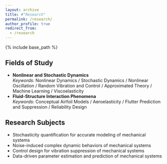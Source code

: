 ```yaml
---
layout: archive
title: #"Research"
permalink: /research/
author_profile: true
redirect_from:
  - /research
---
```


{% include base_path %}

## Fields of Study
* **Nonlinear and Stochastic Dynamics** <br/>
*Keywords*: Nonlinear Dynamics / Stochastic Dynamics / Nonlinear Oscillation / Random Vibration and Control / Approximated Theory / Machine Learning / Viscoelasticity
* **Fluid-Structure Interaction Phenomena** <br/>
*Keywords*: Conceptual Airfoil Models / Aeroelasticity / Flutter Prediction and Suppression / Reliability Design

## Research Subjects
* Stochasticity quantification for accurate modeling of mechanical systems
* Noise-induced complex dynamic behaviors of mechanical systems
* Control design for vibration suppression of mechanical systems
* Data-driven parameter estimation and prediction of mechanical systems
